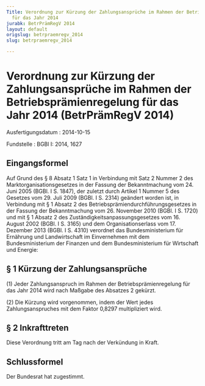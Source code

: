 ```yaml
---
Title: Verordnung zur Kürzung der Zahlungsansprüche im Rahmen der Betriebsprämienregelung
  für das Jahr 2014
jurabk: BetrPrämRegV 2014
layout: default
origslug: betrpraemregv_2014
slug: betrpraemregv_2014

---
```


# Verordnung zur Kürzung der Zahlungsansprüche im Rahmen der Betriebsprämienregelung für das Jahr 2014 (BetrPrämRegV 2014)

Ausfertigungsdatum
:   2014-10-15

Fundstelle
:   BGBl I: 2014, 1627


## Eingangsformel

Auf Grund des § 8 Absatz 1 Satz 1 in Verbindung mit Satz 2 Nummer 2
des Marktorganisationsgesetzes in der Fassung der Bekanntmachung vom
24\. Juni 2005 (BGBl. I S. 1847), der zuletzt durch Artikel 1 Nummer 5
des Gesetzes vom 29. Juli 2009 (BGBl. I S. 2314) geändert worden ist,
in Verbindung mit § 1 Absatz 2 des
Betriebsprämiendurchführungsgesetzes in der Fassung der Bekanntmachung
vom 26. November 2010 (BGBl. I S. 1720) und mit § 1 Absatz 2 des
Zuständigkeitsanpassungsgesetzes vom 16. August 2002 (BGBl. I S. 3165)
und dem Organisationserlass vom 17. Dezember 2013 (BGBl. I S. 4310)
verordnet das Bundesministerium für Ernährung und Landwirtschaft im
Einvernehmen mit dem Bundesministerium der Finanzen und dem
Bundesministerium für Wirtschaft und Energie:


## § 1 Kürzung der Zahlungsansprüche

(1) Jeder Zahlungsanspruch im Rahmen der Betriebsprämienregelung für
das Jahr 2014 wird nach Maßgabe des Absatzes 2 gekürzt.

(2) Die Kürzung wird vorgenommen, indem der Wert jedes
Zahlungsanspruches mit dem Faktor 0,8297 multipliziert wird.


## § 2 Inkrafttreten

Diese Verordnung tritt am Tag nach der Verkündung in Kraft.


## Schlussformel

Der Bundesrat hat zugestimmt.

